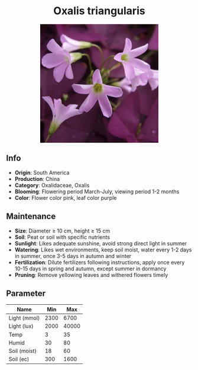 <h1 align='center'>Oxalis triangularis</h1>
<p align="center">
    <img 
        align='center'
        width='320'
        src="../images/oxalis triangularis.png" 
        alt='Oxalis triangularis' />
</p>

## Info

 - **Origin**: South America
 - **Production**: China
 - **Category**: Oxalidaceae, Oxalis
 - **Blooming**: Flowering period March-July, viewing period 1-2 months
 - **Color**: Flower color pink, leaf color purple

## Maintenance

 - **Size**: Diameter ≥ 10 cm, height ≥ 15 cm
 - **Soil**: Peat or soil with specific nutrients
 - **Sunlight**: Likes adequate sunshine, avoid strong direct light in summer
 - **Watering**: Likes wet environments, keep soil moist, water every 1-2 days in summer, once 3-5 days in autumn and winter
 - **Fertilization**: Dilute fertilizers following instructions,  apply once every 10-15 days in spring and autumn, except summer in dormancy
 - **Pruning**: Remove yellowing leaves and withered flowers timely

## Parameter

| Name         | Min  | Max   |
|--------------|------|-------|
| Light (mmol) | 2300 | 6700  |
| Light (lux)  | 2000 | 40000 |
| Temp         | 3    | 35    |
| Humid        | 30   | 80    |
| Soil (moist) | 18   | 60    |
| Soil (ec)    | 300  | 1600  |